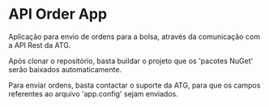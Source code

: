 # API Order App
Aplicação para envio de ordens para a bolsa, através da comunicação com a API Rest da ATG.

Após clonar o repositório, basta buildar o projeto que os 'pacotes NuGet' serão baixados automaticamente.

Para enviar ordens, basta contactar o suporte da ATG, para que os campos referentes ao arquivo 'app.config' sejam enviados.
